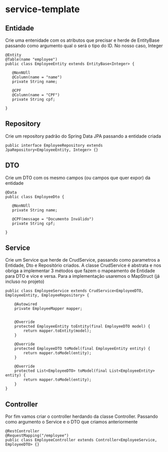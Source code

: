 # service-template

## Entidade
Crie uma entenidade com os atributos que precisar e herde de EntityBase passando como argumento qual o será o tipo do ID. No nosso caso, Integer 

```
@Entity
@Table(name "employee")
public class EmployeeEntity extends EntityBase<Integer> {
    
   @NonNUll
   @Column(name = "name")
   private String name;

   @CPF
   @Column(name = "CPF")
   private String cpf;
 
}
```
## Repository
Crie um repository padrão do Spring Data JPA passando a entidade criada 
``` 
public interface EmployeeRepository extends JpaRepository<EmployeeEntity, Integer> {}
```
## DTO
Crie um DTO com os mesmo campos (ou campos que quer expor) da entidade
```
@Data
public class EmployeeDto {
    
   @NonNUll
   private String name;

   @CPF(message = "Documento Inválido") 
   private String cpf;
 
}
```

## Service
Crie um Service que herde de CrudService, passando como parametros a Entidade, Dto e Repositório criados. 
A classe CrudService é abstrata e nos obriga a implementar 3 métodos que fazem o mapeamento de Entidade para DTO e vice e versa. 
Para a implementação usaremos o MapStruct (já incluso no projeto)
```
public class EmployeeService extends CrudService<EmployeeDTO, EmployeeEntity, EmployeeRepository> {

    @Autowired
    private EmployeeMapper mapper;


    @Override
    protected EmployeeEntity toEntity(final EmployeeDTO model) {
        return mapper.toEntity(model);
    }

    @Override
    protected EmployeeDTO toModel(final EmployeeEntity entity) {
        return mapper.toModel(entity);
    }

    @Override
    protected List<EmployeeDTO> toModel(final List<EmployeeEntity> entity) {
        return mapper.toModel(entity);
    }
}
```

## Controller
Por fim vamos criar o controller herdando da classe Controller. Passando como argumento o Service e o DTO que criamos anteriormente
```
@RestController
@RequestMapping("/employee")
public class EmployeeController extends Controller<EmployeeService, EmployeeDTO> {}
```

